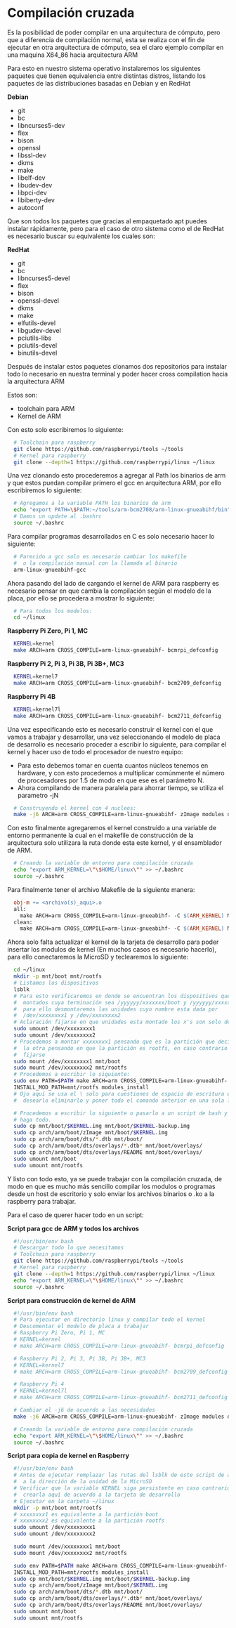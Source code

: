 # Compilación cruzada
Es la posibilidad de poder compilar en una arquitectura de cómputo, pero que a diferencia de compilación normal, esta se realiza con el fin de ejecutar en otra arquitectura de cómputo, sea el claro ejemplo compilar en una maquina X64\_86 hacia arquitectura ARM

Para esto en nuestro sistema operativo instalaremos los siguientes paquetes que tienen equivalencia entre distintas distros, listando los paquetes de las distribuciones basadas en Debian y en RedHat

__Debian__

* git
* bc
* libncurses5-dev
* flex
* bison
* openssl
* libssl-dev
* dkms
* make
* libelf-dev
* libudev-dev
* libpci-dev
* libiberty-dev
* autoconf

Que son todos los paquetes que gracias al empaquetado apt puedes instalar rápidamente, pero para el caso de otro sistema como el de RedHat es necesario buscar su equivalente los cuales son:

__RedHat__

* git
* bc
* libncurses5-devel
* flex
* bison
* openssl-devel
* dkms
* make
* elfutils-devel
* libgudev-devel
* pciutils-libs
* pciutils-devel
* binutils-devel

Después de instalar estos paquetes clonamos dos repositorios para instalar todo lo necesario en nuestra terminal y poder hacer cross compilation hacia la arquitectura ARM

Estos son:
* toolchain para ARM
* Kernel de ARM

Con esto solo escribiremos lo siguiente:
```bash
  # Toolchain para raspberry
  git clone https://github.com/raspberrypi/tools ~/tools
  # Kernel para raspberry
  git clone --depth=1 https://github.com/raspberrypi/linux ~/linux
```

Una vez clonando esto procederemos a agregar al Path los binarios de arm y que estos puedan compilar primero el gcc en arquitectura ARM, por ello escribiremos lo siguiente:
```bash
  # Agregamos a la variable PATH los binarios de arm
  echo "export PATH=\$PATH:~/tools/arm-bcm2708/arm-linux-gnueabihf/bin" >> ~/.bashrc
  # Damos un update al .bashrc
  source ~/.bashrc
```

Para compilar programas desarrollados en C es solo necesario hacer lo siguiente:
```bash
  # Parecido a gcc solo es necesario cambiar los makefile
  #  o la compilación manual con la llamada al binario
  arm-linux-gnueabihf-gcc
```
Ahora pasando del lado de cargando el kernel de ARM para raspberry es necesario pensar en que cambia la compilación según el modelo de la placa, por ello se procedera a mostrar lo siguiente:
```bash
  # Para todos los modelos:
  cd ~/linux
```
__Raspberry Pi Zero, Pi 1, MC__
```bash
  KERNEL=kernel
  make ARCH=arm CROSS_COMPILE=arm-linux-gnueabihf- bcmrpi_defconfig
```
__Raspberry Pi 2, Pi 3, Pi 3B, Pi 3B+, MC3__
```bash
  KERNEL=kernel7
  make ARCH=arm CROSS_COMPILE=arm-linux-gnueabihf- bcm2709_defconfig
```
__Raspberry Pi 4B__
```bash
  KERNEL=kernel7l
  make ARCH=arm CROSS_COMPILE=arm-linux-gnueabihf- bcm2711_defconfig
```

Una vez especificando esto es necesario construir el kernel con el que vamos a trabajar y desarrollar, una vez seleccionando el modelo de placa de desarrollo es necesario proceder a escribir lo siguiente, para compilar el kernel y hacer uso de todo el procesador de nuestro equipo:

* Para esto debemos tomar en cuenta cuantos núcleos tenemos en hardware, y con esto procedemos a multiplicar comúnmente el número de procesadores por 1.5 de modo en que ese es el parámetro N.
* Ahora compilando de manera paralela para ahorrar tiempo, se utiliza el parametro -jN
```bash
  # Construyendo el kernel con 4 nucleos:
  make -j6 ARCH=arm CROSS_COMPILE=arm-linux-gnueabihf- zImage modules dtbs
```

Con esto finalmente agregaremos el kernel construido a una variable de entorno permanente la cual en el makefile de construcción de la arquitectura solo utilizara la ruta donde esta este kernel, y el ensamblador de ARM.
```bash
  # Creando la variable de entorno para compilación cruzada
  echo "export ARM_KERNEL=\"\$HOME/linux\"" >> ~/.bashrc
  source ~/.bashrc
```

Para finalmente tener el archivo Makefile de la siguiente manera:
```Makefile
  obj-m += <archivo(s)_aqui>.o
  all:
    make ARCH=arm CROSS_COMPILE=arm-linux-gnueabihf- -C $(ARM_KERNEL) M=$(PWD) modules
  clean:
    make ARCH=arm CROSS_COMPILE=arm-linux-gnueabihf- -C $(ARM_KERNEL) M=$(PWD) clean
```

Ahora solo falta actualizar el kernel de la tarjeta de desarrollo para poder insertar los modulos de kernel (En muchos casos es necesario hacerlo), para ello conectaremos la MicroSD y teclearemos lo siguiente:
```bash
  cd ~/linux
  mkdir -p mnt/boot mnt/rootfs
  # Listamos los dispositivos
  lsblk
  # Para esto verificaremos en donde se encuentran los dispositivos que esten
  #  montados cuya terminación sea /yyyyyy/xxxxxxx/boot y /yyyyyy/xxxxxxx/rootfs
  #  para ello desmontaremos las unidades cuyo nombre esta dada por
  #  /dev/xxxxxxxx1 y /dev/xxxxxxxx2
  # Aclaración fijarse en que unidades esta montado los x's son solo de ejemplo
  sudo umount /dev/xxxxxxxx1
  sudo umount /dev/xxxxxxxx2
  # Procedemos a montar xxxxxxxx1 pensando que es la partición que decía boot y
  #  la otra pensando en que la partición es rootfs, en caso contrario solo
  #  fijarse
  sudo mount /dev/xxxxxxxx1 mnt/boot
  sudo mount /dev/xxxxxxxx2 mnt/rootfs
  # Procedemos a escribir lo siguiente:
  sudo env PATH=$PATH make ARCH=arm CROSS_COMPILE=arm-linux-gnueabihf- \
  INSTALL_MOD_PATH=mnt/rootfs modules_install
  # Ojo aquí se usa el \ solo para cuestiones de espacio de escritura en caso de
  #  desearlo eliminarlo y poner todo el comando anterior en una sola línea

  # Procedemos a escribir lo siguiente o pasarlo a un script de bash y que este
  # haga todo.
  sudo cp mnt/boot/$KERNEL.img mnt/boot/$KERNEL-backup.img
  sudo cp arch/arm/boot/zImage mnt/boot/$KERNEL.img
  sudo cp arch/arm/boot/dts/*.dtb mnt/boot/
  sudo cp arch/arm/boot/dts/overlays/*.dtb* mnt/boot/overlays/
  sudo cp arch/arm/boot/dts/overlays/README mnt/boot/overlays/
  sudo umount mnt/boot
  sudo umount mnt/rootfs
```
Y listo con todo esto, ya se puede trabajar con la compilación cruzada, de modo en que es mucho más sencillo compilar los modulos o programas desde un host de escritorio y solo enviar los archivos binarios o .ko a la raspberry para trabajar.

Para el caso de querer hacer todo en un script:

__Script para gcc de ARM y todos los archivos__
```bash
  #!/usr/bin/env bash
  # Descargar todo lo que necesitamos
  # Toolchain para raspberry
  git clone https://github.com/raspberrypi/tools ~/tools
  # Kernel para raspberry
  git clone --depth=1 https://github.com/raspberrypi/linux ~/linux
  echo "export ARM_KERNEL=\"\$HOME/linux\"" >> ~/.bashrc
  source ~/.bashrc
```
__Script para construcción de kernel de ARM__
```bash
  #!/usr/bin/env bash
  # Para ejecutar en directorio linux y compilar todo el kernel
  # Descomentar el modelo de placa a trabajar
  # Raspberry Pi Zero, Pi 1, MC
  # KERNEL=kernel
  # make ARCH=arm CROSS_COMPILE=arm-linux-gnueabihf- bcmrpi_defconfig

  # Raspberry Pi 2, Pi 3, Pi 3B, Pi 3B+, MC3
  # KERNEL=kernel7
  # make ARCH=arm CROSS_COMPILE=arm-linux-gnueabihf- bcm2709_defconfig

  # Raspberry Pi 4
  # KERNEL=kernel7l
  # make ARCH=arm CROSS_COMPILE=arm-linux-gnueabihf- bcm2711_defconfig

  # Cambiar el -j6 de acuerdo a las necesidades
  make -j6 ARCH=arm CROSS_COMPILE=arm-linux-gnueabihf- zImage modules dtbs

  # Creando la variable de entorno para compilación cruzada
  echo "export ARM_KERNEL=\"\$HOME/linux\"" >> ~/.bashrc
  source ~/.bashrc
```
__Script para copia de kernel en Raspberry__
```bash
  #!/usr/bin/env bash
  # Antes de ejecutar remplazar las rutas del lsblk de este script de acuerdo
  #  a la dirección de la unidad de la MicroSD
  # Verificar que la variable KERNEL siga persistente en caso contrario solo
  #  crearla aquí de acuerdo a la tarjeta de desarrollo
  # Ejecutar en la carpeta ~/linux
  mkdir -p mnt/boot mnt/rootfs
  # xxxxxxxx1 es equivalente a la partición boot
  # xxxxxxxx2 es equivalente a la partición rootfs
  sudo umount /dev/xxxxxxxx1
  sudo umount /dev/xxxxxxxx2

  sudo mount /dev/xxxxxxxx1 mnt/boot
  sudo mount /dev/xxxxxxxx2 mnt/rootfs

  sudo env PATH=$PATH make ARCH=arm CROSS_COMPILE=arm-linux-gnueabihf- \
  INSTALL_MOD_PATH=mnt/rootfs modules_install
  sudo cp mnt/boot/$KERNEL.img mnt/boot/$KERNEL-backup.img
  sudo cp arch/arm/boot/zImage mnt/boot/$KERNEL.img
  sudo cp arch/arm/boot/dts/*.dtb mnt/boot/
  sudo cp arch/arm/boot/dts/overlays/*.dtb* mnt/boot/overlays/
  sudo cp arch/arm/boot/dts/overlays/README mnt/boot/overlays/
  sudo umount mnt/boot
  sudo umount mnt/rootfs
```
